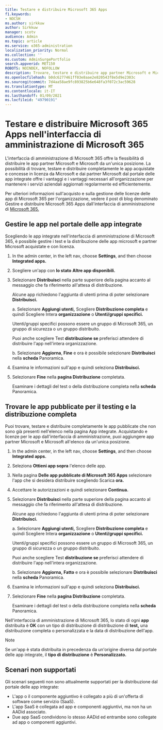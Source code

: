 ```yaml
---
title: Testare e distribuire Microsoft 365 Apps
f1.keywords:
- NOCSH
ms.author: sirkkuw
author: Sirkkuw
manager: scotv
audience: Admin
ms.topic: article
ms.service: o365-administration
localization_priority: Normal
ms.collection: ''
ms.custom: AdminSurgePortfolio
search.appverid: MET150
ROBOTS: NOINDEX, NOFOLLOW
description: Trovare, testare e distribuire app partner Microsoft e Microsoft per utenti e gruppi dell'organizzazione dal portale delle app integrate nell'interfaccia di amministrazione di Microsoft 365.
ms.openlocfilehash: b0dc6277461ff03e8aae2e820543f8e5d9e2303c
ms.sourcegitcommit: 7d4aa58ae9fc893825b6e648fa3f072c3ac59628
ms.translationtype: MT
ms.contentlocale: it-IT
ms.lasthandoff: 01/09/2021
ms.locfileid: "49790191"
---
```

# <a name="test-and-deploy-microsoft-365-apps-in-the-microsoft-365-admin-center"></a>Testare e distribuire Microsoft 365 Apps nell'interfaccia di amministrazione di Microsoft 365

L'interfaccia di amministrazione di Microsoft 365 offre la flessibilità di distribuire le app partner Microsoft e Microsoft da un'unica posizione. La possibilità di trovare, testare e distribuire completamente le app acquistate e concesse in licenza da Microsoft e dai partner Microsoft dal portale delle app integrate offre i vantaggi e i vantaggi necessari all'organizzazione per mantenere i servizi aziendali aggiornati regolarmente ed efficientemente.  

Per ulteriori informazioni sull'acquisto e sulla gestione delle licenze delle app di Microsoft 365 per l'organizzazione, vedere il post di blog denominato Gestire e distribuire Microsoft 365 Apps dall'interfaccia di amministrazione di [Microsoft 365.](https://techcommunity.microsoft.com/t5/microsoft-365-blog/manage-and-deploy-microsoft-365-apps-from-the-microsoft-365/ba-p/1194324)
  
## <a name="manage-apps-in-the-integrated-apps-portal"></a>Gestire le app nel portale delle app integrate

Scegliendo le app integrate nell'interfaccia di amministrazione di Microsoft 365, è possibile gestire i test e la distribuzione delle app microsoft e partner Microsoft acquistate e con licenza. 

1. In the admin center, in the left nav, choose **Settings**, and then choose **Integrated apps.** 

2. Scegliere un'app con **lo stato** **Altre app disponibili.**

3. Selezionare **Distribuisci** nella parte superiore della pagina accanto al messaggio che fa riferimento all'attesa di distribuzione.

    Alcune app richiedono l'aggiunta di utenti prima di poter selezionare **Distribuisci.**

    a. Selezionare **Aggiungi utenti,** Scegliere **Distribuzione completa** e quindi Scegliere Intera **organizzazione** o **Utenti/gruppi specifici.**

    Utenti/gruppi specifici possono essere un gruppo di Microsoft 365, un gruppo di sicurezza o un gruppo distribuito.

    Puoi anche scegliere Test **distribuzione se** preferisci attendere di distribuire l'app nell'intera organizzazione.

    b. Selezionare **Aggiorna**, **Fine** e ora è possibile selezionare **Distribuisci** nella **scheda** Panoramica.  

4. Esamina le informazioni sull'app e quindi seleziona **Distribuisci.** 

5. Selezionare **Fine** nella **pagina Distribuzione** completata. 

    Esaminare i dettagli del test o della distribuzione completa nella **scheda** Panoramica.

## <a name="find-published-apps-for-testing-and-full-deployment"></a>Trovare le app pubblicate per il testing e la distribuzione completa 

Puoi trovare, testare e distribuire completamente le app pubblicate che non sono già presenti nell'elenco nella pagina App integrate. Acquistando e licenze per le app dall'interfaccia di amministrazione, puoi aggiungere app partner Microsoft e Microsoft all'elenco da un'unica posizione.

1. In the admin center, in the left nav, choose **Settings**, and then choose **Integrated apps.** 

2. Seleziona **Ottieni app sopra** l'elenco delle app.

3. Nella pagina **Delle app pubblicate di Microsoft 365 Apps** selezionare l'app che si desidera distribuire scegliendo Scarica **ora.**

4. Accettare le autorizzazioni e quindi selezionare **Continua.**

5. Selezionare **Distribuisci** nella parte superiore della pagina accanto al messaggio che fa riferimento all'attesa di distribuzione.

    Alcune app richiedono l'aggiunta di utenti prima di poter selezionare **Distribuisci.**

    a. Selezionare **Aggiungi utenti,** Scegliere **Distribuzione completa** e quindi Scegliere Intera **organizzazione** o **Utenti/gruppi specifici.**

    Utenti/gruppi specifici possono essere un gruppo di Microsoft 365, un gruppo di sicurezza o un gruppo distribuito.

    Puoi anche scegliere Test **distribuzione se** preferisci attendere di distribuire l'app nell'intera organizzazione.

    b. Selezionare **Aggiorna,** **Fatto** e ora è possibile selezionare **Distribuisci** nella **scheda** Panoramica.  

6. Esamina le informazioni sull'app e quindi seleziona **Distribuisci.** 

7. Selezionare **Fine** nella **pagina Distribuzione** completata. 

    Esaminare i dettagli del test o della distribuzione completa nella **scheda** Panoramica.

Nell'interfaccia di amministrazione di Microsoft 365,  lo stato di ogni **app** distribuita è **OK** con un tipo di distribuzione di distribuzione di **test,** una distribuzione completa o personalizzata e la data di distribuzione dell'app.

> [!NOTE]
> Se un'app è stata distribuita in precedenza da un'origine diversa dal portale delle app integrate, il **tipo di distribuzione** è **Personalizzato.**

## <a name="unsupported-scenarios"></a>Scenari non supportati

Gli scenari seguenti non sono attualmente supportati per la distribuzione dal portale delle app integrate:

- L'app o il componente aggiuntivo è collegato a più di un'offerta di software come servizio (SaaS).
- L'app SaaS è collegata ad app e componenti aggiuntivi, ma non ha un AADid associato.
- Due app SaaS condividono lo stesso AADid ed entrambe sono collegate ad app o componenti aggiuntivi.
  